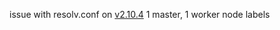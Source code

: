 issue with resolv.conf on [v2.10.4](https://github.com/kubernetes-sigs/kubespray/issues/2831)
1 master, 1 worker
node labels
